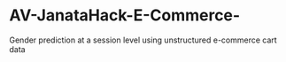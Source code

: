 # AV-JanataHack-E-Commerce-
Gender prediction at a session level using unstructured e-commerce cart data
